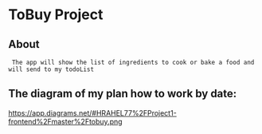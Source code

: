 # ToBuy Project 
## About
     The app will show the list of ingredients to cook or bake a food and will send to my todoList 
   ## The diagram of my plan how to work by date:
   
   https://app.diagrams.net/#HRAHEL77%2FProject1-frontend%2Fmaster%2Ftobuy.png
     

